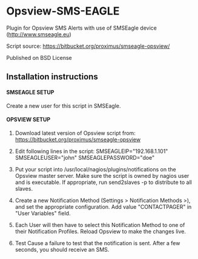 Opsview-SMS-EAGLE
================

Plugin for Opsview SMS Alerts with use of SMSEagle device (http://www.smseagle.eu)

Script source: https://bitbucket.org/proximus/smseagle-opsview/

Published on BSD License


Installation instructions
-------------------------

#### SMSEAGLE SETUP

Create a new user for this script in SMSEagle.


#### OPSVIEW SETUP

1. Download latest version of Opsview script from: https://bitbucket.org/proximus/smseagle-opsview


2. Edit following lines in the script:
   SMSEAGLEIP="192.168.1.101"
   SMSEAGLEUSER="john"
   SMSEAGLEPASSWORD="doe"


3. Put your script into /usr/local/nagios/plugins/notifications on the Opsview master server.
   Make sure the script is owned by nagios user and is executable. 
   If appropriate, run send2slaves -p to distribute to all slaves.
    
	
4. Create a new Notification Method (Settings > Notification Methods >), and set the appropriate configuration.
   Add value "CONTACTPAGER" in "User Variables" field.


5. Each User will then have to select this Notification Method to one of their Notification Profiles.
   Reload Opsview to make the changes live.

   
6. Test
   Cause a failure to test that the notification is sent.
   After a few seconds, you should receive an SMS.


